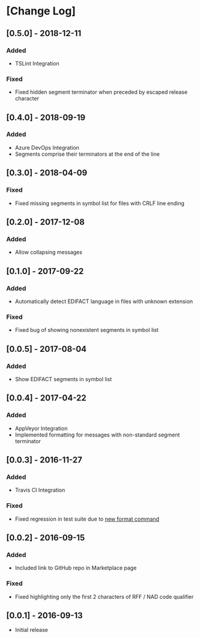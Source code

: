 # [Change Log]

## [0.5.0] - 2018-12-11
### Added
 * TSLint Integration

### Fixed
 * Fixed hidden segment terminator when preceded by escaped release character

## [0.4.0] - 2018-09-19
### Added
 * Azure DevOps Integration
 * Segments comprise their terminators at the end of the line

## [0.3.0] - 2018-04-09
### Fixed
 * Fixed missing segments in symbol list for files with CRLF line ending

## [0.2.0] - 2017-12-08
### Added
 * Allow collapsing messages 

## [0.1.0] - 2017-09-22
### Added
 * Automatically detect EDIFACT language in files with unknown extension

### Fixed
 * Fixed bug of showing nonexistent segments in symbol list

## [0.0.5] - 2017-08-04
### Added
 * Show EDIFACT segments in symbol list

## [0.0.4] - 2017-04-22
### Added
 * AppVeyor Integration
 * Implemented formatting for messages with non-standard segment terminator

## [0.0.3] - 2016-11-27
### Added
 * Travis CI Integration

### Fixed
 * Fixed regression in test suite due to [new format command](https://code.visualstudio.com/updates/v1_7#_new-commands)

## [0.0.2] - 2016-09-15
### Added 
 * Included link to GitHub repo in Marketplace page

### Fixed
 * Fixed highlighting only the first 2 characters of RFF / NAD code qualifier

## [0.0.1] - 2016-09-13
 * Initial release
